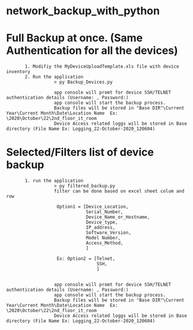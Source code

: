 # network_backup_with_python

# Full Backup at once. (Same Authentication for all the devices)
           1. Modifiy the MyDeviceUploadTemplate.xls file with device inventory
           2. Run the application 
                      > py Backup_Devices.py
           
                      app console will promt for device SSH/TELNET authentication details (Username: , Password:)
                      app console will start the backup process. 
                      Backup files will be stored in "Base DIR"\Current Year\Current Month\Date\Location Name  Ex: \2020\October\22\2nd_floor_it_room
                      Device Access related loggs will be stored in Base directory (File Name Ex: Logging_22-October-2020_120604)

# Selected/Filters list of device backup
           1. run the application
                      > py filtered_backup.py
                      filter can be done based on excel sheet colum and row
                               
                       Option1 = [Device_Location,
                                  Serial_Number,
                                  Device_Name_or_Hostname,
                                  Device_type,
                                  IP_address,
                                  Software_Version,
                                  Model Number,
                                  Access_Method,
                                  ]
                       
                       Ex: Option2 = [Telnet,
                                      SSH,
                                      ]
                                 
               
                      app console will promt for device SSH/TELNET authentication details (Username: , Password:)
                      app console will start the backup process. 
                      Backup files will be stored in "Base DIR"\Current Year\Current Month\Date\Location Name  Ex: \2020\October\22\2nd_floor_it_room
                      Device Access related loggs will be stored in Base directory (File Name Ex: Logging_22-October-2020_120604)
           
                    


 
      
